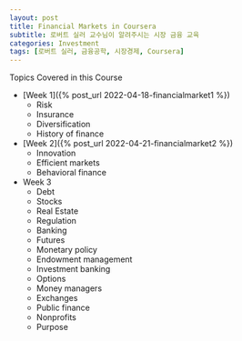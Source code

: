 ```yaml
---
layout: post
title: Financial Markets in Coursera
subtitle: 로버트 실러 교수님이 알려주시는 시장 금융 교육
categories: Investment
tags: [로버트 실러, 금융공학, 시장경제, Coursera]
---
```


Topics Covered in this Course

* [Week 1]({% post_url 2022-04-18-financialmarket1 %})
	* Risk
	* Insurance
	* Diversification
	* History of finance
* [Week 2]({% post_url 2022-04-21-financialmarket2 %})
	* Innovation
	* Efficient markets
	* Behavioral finance
* Week 3
	* Debt
	* Stocks
	* Real Estate
	* Regulation
	* Banking
	* Futures
	* Monetary policy
	* Endowment management
	* Investment banking
	* Options
	* Money managers
	* Exchanges
	* Public finance 
	* Nonprofits
	* Purpose